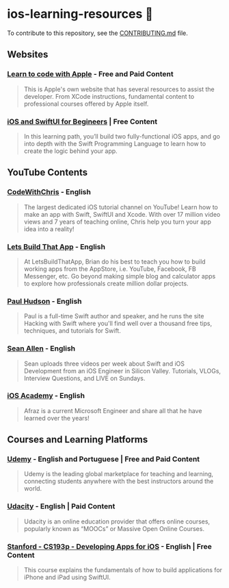 # ios-learning-resources 📙

To contribute to this repository, see the [CONTRIBUTING.md](CONTRIBUTING.md) file.

## Websites

### [Learn to code with Apple](https://developer.apple.com/learn/curriculum/) - Free and Paid Content

> This is Apple's own website that has several resources to assist the developer. From XCode instructions, fundamental content to professional courses offered by Apple itself.

### [iOS and SwiftUI for Begineers](https://www.raywenderlich.com/ios/paths/learn) | Free Content

> In this learning path, you’ll build two fully-functional iOS apps, and go into depth with the Swift Programming Language to learn how to create the logic behind your app.

## YouTube Contents

### [CodeWithChris](https://www.youtube.com/c/CodeWithChris) - English 

> The largest dedicated iOS tutorial channel on YouTube! Learn how to make an app with Swift, SwiftUI and Xcode. With over 17 million video views and 7 years of teaching online, Chris help you turn your app idea into a reality!

### [Lets Build That App](https://www.youtube.com/c/LetsBuildThatApp) - English

> At LetsBuildThatApp, Brian do his best to teach you how to build working apps from the AppStore, i.e. YouTube, Facebook, FB Messenger, etc. Go beyond making simple blog and calculator apps to explore how professionals create million dollar projects.

### [Paul Hudson](https://www.youtube.com/c/PaulHudson) - English

> Paul is a full-time Swift author and speaker, and he runs the site Hacking with Swift where you'll find well over a thousand free tips, techniques, and tutorials for Swift.

### [Sean Allen](https://www.youtube.com/c/SeanAllen) - English

> Sean uploads three videos per week about Swift and iOS Development from an iOS Engineer in Silicon Valley. Tutorials, VLOGs, Interview Questions, and LIVE on Sundays.

### [iOS Academy](https://www.youtube.com/channel/UCnksRRifsSCGUZpQukUKAyg) - English

> Afraz is a current Microsoft Engineer and share all that he have learned over the years!


## Courses and Learning Platforms

### [Udemy](https://www.udemy.com/) - English and Portuguese | Free and Paid Content

> Udemy is the leading global marketplace for teaching and learning, connecting students anywhere with the best instructors around the world.

### [Udacity](https://www.udacity.com/) - English | Paid Content

> Udacity is an online education provider that offers online courses, popularly known as “MOOCs” or Massive Open Online Courses.

### [Stanford - CS193p - Developing Apps for iOS](https://cs193p.sites.stanford.edu/) - English | Free Content

> This course explains the fundamentals of how to build applications for iPhone and iPad using SwiftUI.
